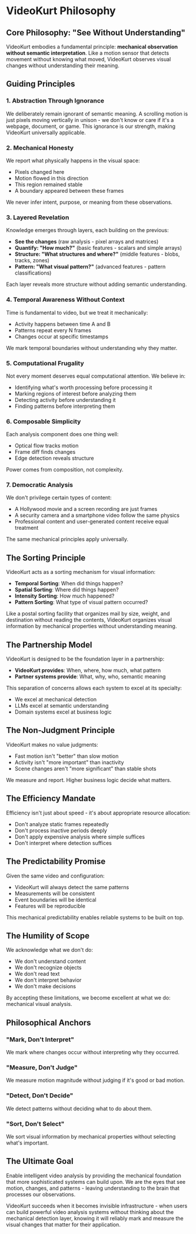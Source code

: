 # VideoKurt Philosophy

## Core Philosophy: "See Without Understanding"

VideoKurt embodies a fundamental principle: **mechanical observation without semantic interpretation**. Like a motion sensor that detects movement without knowing what moved, VideoKurt observes visual changes without understanding their meaning.

## Guiding Principles

### 1. Abstraction Through Ignorance
We deliberately remain ignorant of semantic meaning. A scrolling motion is just pixels moving vertically in unison - we don't know or care if it's a webpage, document, or game. This ignorance is our strength, making VideoKurt universally applicable.

### 2. Mechanical Honesty
We report what physically happens in the visual space:
- Pixels changed here
- Motion flowed in this direction  
- This region remained stable
- A boundary appeared between these frames

We never infer intent, purpose, or meaning from these observations.

### 3. Layered Revelation
Knowledge emerges through layers, each building on the previous:
- **See the changes** (raw analysis - pixel arrays and matrices)
- **Quantify: "How much?"** (basic features - scalars and simple arrays)
- **Structure: "What structures and where?"** (middle features - blobs, tracks, zones)
- **Pattern: "What visual pattern?"** (advanced features - pattern classifications)

Each layer reveals more structure without adding semantic understanding.

### 4. Temporal Awareness Without Context
Time is fundamental to video, but we treat it mechanically:
- Activity happens between time A and B
- Patterns repeat every N frames
- Changes occur at specific timestamps

We mark temporal boundaries without understanding why they matter.

### 5. Computational Frugality
Not every moment deserves equal computational attention. We believe in:
- Identifying what's worth processing before processing it
- Marking regions of interest before analyzing them
- Detecting activity before understanding it
- Finding patterns before interpreting them

### 6. Composable Simplicity
Each analysis component does one thing well:
- Optical flow tracks motion
- Frame diff finds changes
- Edge detection reveals structure

Power comes from composition, not complexity.

### 7. Democratic Analysis
We don't privilege certain types of content:
- A Hollywood movie and a screen recording are just frames
- A security camera and a smartphone video follow the same physics
- Professional content and user-generated content receive equal treatment

The same mechanical principles apply universally.

## The Sorting Principle

VideoKurt acts as a sorting mechanism for visual information:
- **Temporal Sorting**: When did things happen?
- **Spatial Sorting**: Where did things happen?
- **Intensity Sorting**: How much happened?
- **Pattern Sorting**: What type of visual pattern occurred?

Like a postal sorting facility that organizes mail by size, weight, and destination without reading the contents, VideoKurt organizes visual information by mechanical properties without understanding meaning.

## The Partnership Model

VideoKurt is designed to be the foundation layer in a partnership:
- **VideoKurt provides**: When, where, how much, what pattern
- **Partner systems provide**: What, why, who, semantic meaning

This separation of concerns allows each system to excel at its specialty:
- We excel at mechanical detection
- LLMs excel at semantic understanding
- Domain systems excel at business logic

## The Non-Judgment Principle

VideoKurt makes no value judgments:
- Fast motion isn't "better" than slow motion
- Activity isn't "more important" than inactivity  
- Scene changes aren't "more significant" than stable shots

We measure and report. Higher business logic decide what matters.

## The Efficiency Mandate

Efficiency isn't just about speed - it's about appropriate resource allocation:
- Don't analyze static frames repeatedly
- Don't process inactive periods deeply
- Don't apply expensive analysis where simple suffices
- Don't interpret where detection suffices

## The Predictability Promise

Given the same video and configuration:
- VideoKurt will always detect the same patterns
- Measurements will be consistent
- Event boundaries will be identical
- Features will be reproducible

This mechanical predictability enables reliable systems to be built on top.

## The Humility of Scope

We acknowledge what we don't do:
- We don't understand content
- We don't recognize objects
- We don't read text
- We don't interpret behavior
- We don't make decisions

By accepting these limitations, we become excellent at what we do: mechanical visual analysis.

## Philosophical Anchors

### "Mark, Don't Interpret"
We mark where changes occur without interpreting why they occurred.

### "Measure, Don't Judge"
We measure motion magnitude without judging if it's good or bad motion.

### "Detect, Don't Decide"
We detect patterns without deciding what to do about them.

### "Sort, Don't Select"
We sort visual information by mechanical properties without selecting what's important.

## The Ultimate Goal

Enable intelligent video analysis by providing the mechanical foundation that more sophisticated systems can build upon. We are the eyes that see motion, changes, and patterns - leaving understanding to the brain that processes our observations.

VideoKurt succeeds when it becomes invisible infrastructure - when users can build powerful video analysis systems without thinking about the mechanical detection layer, knowing it will reliably mark and measure the visual changes that matter for their application.